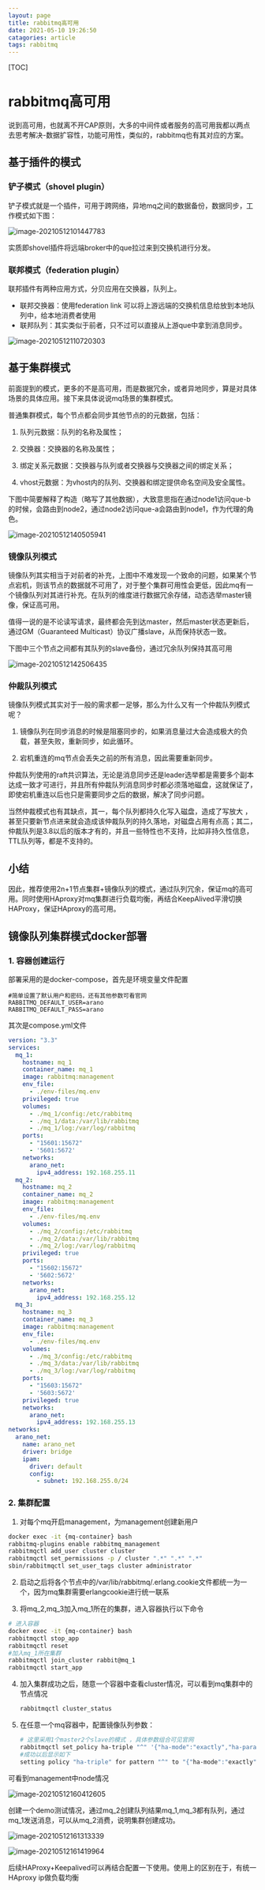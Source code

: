 ```yaml
---
layout: page
title: rabbitmq高可用
date: 2021-05-10 19:26:50
catagories: article
tags: rabbitmq
---
```


[TOC]



# rabbitmq高可用

说到高可用，也就离不开CAP原则，大多的中间件或者服务的高可用我都以两点去思考解决-数据扩容性，功能可用性，类似的，rabbitmq也有其对应的方案。

## 基于插件的模式

### 铲子模式（shovel plugin）

铲子模式就是一个插件，可用于跨网络，异地mq之间的数据备份，数据同步，工作模式如下图：

![image-20210512101447783](https://raw.githubusercontent.com/aranoverse/pic-host/main/img/image-20210512101447783-0785695.png)

实质即shovel插件将远端broker中的que拉过来到交换机进行分发。

### 联邦模式（federation plugin）

联邦插件有两种应用方式，分贝应用在交换器，队列上。

- 联邦交换器：使用federation link 可以将上游远端的交换机信息给放到本地队列中，给本地消费者使用
- 联邦队列：其实类似于前者，只不过可以直接从上游que中拿到消息同步。

![image-20210512110720303](https://raw.githubusercontent.com/aranoverse/pic-host/main/img/image-20210512110720303-0788843.png)





## 基于集群模式

前面提到的模式，更多的不是高可用，而是数据冗余，或者异地同步，算是对具体场景的具体应用。接下来具体说说mq场景的集群模式。

普通集群模式，每个节点都会同步其他节点的的元数据，包括：

1. 队列元数据：队列的名称及属性；

2. 交换器：交换器的名称及属性；

3. 绑定关系元数据：交换器与队列或者交换器与交换器之间的绑定关系；

4. vhost元数据：为vhost内的队列、交换器和绑定提供命名空间及安全属性。

下图中简要解释了构造（略写了其他数据），大致意思指在通过node1访问que-b的时候，会路由到node2，通过node2访问que-a会路由到node1，作为代理的角色。


![image-20210512140505941](https://raw.githubusercontent.com/aranoverse/pic-host/main/img/image-20210512140505941.png)

### 镜像队列模式

镜像队列其实相当于对前者的补充，上图中不难发现一个致命的问题，如果某个节点宕机，则该节点的数据就不可用了，对于整个集群可用性会更低，因此mq有一个镜像队列对其进行补充。在队列的维度进行数据冗余存储，动态选举master镜像，保证高可用。

值得一说的是不论读写请求，最终都会先到达master，然后master状态更新后，通过GM（Guaranteed Multicast）协议广播slave，从而保持状态一致。

下图中三个节点之间都有其队列的slave备份，通过冗余队列保持其高可用

![image-20210512142506435](https://raw.githubusercontent.com/aranoverse/pic-host/main/img/image-20210512142506435.png)

### 仲裁队列模式

镜像队列模式其实对于一般的需求都一足够，那么为什么又有一个仲裁队列模式呢？

1. 镜像队列在同步消息的时候是阻塞同步的，如果消息量过大会造成极大的负载，甚至失败，重新同步，如此循环。

2. 宕机重连的mq节点会丢失之前的所有消息，因此需要重新同步。

   

仲裁队列使用的raft共识算法，无论是消息同步还是leader选举都是需要多个副本达成一致才可进行，并且所有仲裁队列消息同步时都必须落地磁盘，这就保证了，即使宕机重连以后也只是需要同步之后的数据，解决了同步问题。

当然仲裁模式也有其缺点，其一，每个队列都持久化写入磁盘，造成了写放大 ，甚至只要新节点进来就会造成该仲裁队列的持久落地，对磁盘占用有点高；其二，仲裁队列是3.8以后的版本才有的，并且一些特性也不支持，比如非持久性信息，TTL队列等，都是不支持的。



## 小结

因此，推荐使用2n+1节点集群+镜像队列的模式，通过队列冗余，保证mq的高可用。同时使用HAproxy对mq集群进行负载均衡，再结合KeepAlived平滑切换HAProxy，保证HAproxy的高可用。



## 镜像队列集群模式docker部署

### 1. 容器创建运行

部署采用的是docker-compose，首先是环境变量文件配置

```env
#简单设置了默认用户和密码，还有其他参数可看官网
RABBITMQ_DEFAULT_USER=arano
RABBITMQ_DEFAULT_PASS=arano
```

其次是compose.yml文件

```yml
version: "3.3"
services:
  mq_1:
    hostname: mq_1
    container_name: mq_1
    image: rabbitmq:management
    env_file:
      - ./env-files/mq.env
    privileged: true
    volumes:
      - ./mq_1/config:/etc/rabbitmq
      - ./mq_1/data:/var/lib/rabbitmq
      - ./mq_1/log:/var/log/rabbitmq
    ports:
      - "15601:15672"
      - '5601:5672'
    networks:
      arano_net:
        ipv4_address: 192.168.255.11
  mq_2:
    hostname: mq_2
    container_name: mq_2
    image: rabbitmq:management
    env_file:
      - ./env-files/mq.env
    volumes:
      - ./mq_2/config:/etc/rabbitmq
      - ./mq_2/data:/var/lib/rabbitmq
      - ./mq_2/log:/var/log/rabbitmq
    privileged: true
    ports:
      - "15602:15672"
      - '5602:5672'
    networks:
      arano_net:
        ipv4_address: 192.168.255.12
  mq_3:
    hostname: mq_3
    container_name: mq_3
    image: rabbitmq:management
    env_file:
      - ./env-files/mq.env
    volumes:
      - ./mq_3/config:/etc/rabbitmq
      - ./mq_3/data:/var/lib/rabbitmq
      - ./mq_3/log:/var/log/rabbitmq
    ports:
      - "15603:15672"
      - '5603:5672'
    privileged: true
    networks:
      arano_net:
        ipv4_address: 192.168.255.13
networks:
  arano_net:
    name: arano_net
    driver: bridge
    ipam:
      driver: default
      config:
        - subnet: 192.168.255.0/24

```



### 2. 集群配置

1. 对每个mq开启management，为management创建新用户

```bash
docker exec -it {mq-container} bash
rabbitmq-plugins enable rabbitmq_management
rabbitmqctl add_user cluster cluster 
rabbitmqctl set_permissions -p / cluster ".*" ".*" ".*"
sbin/rabbitmqctl set_user_tags cluster administrator
```

2. 启动之后将各个节点中的/var/lib/rabbitmq/.erlang.cookie文件都统一为一个，因为mq集群需要erlangcookie进行统一联系

3. 将mq_2,mq_3加入mq_1所在的集群，进入容器执行以下命令

```bash
# 进入容器
docker exec -it {mq-container} bash
rabbitmqctl stop_app
rabbitmqctl reset
#加入mq_1所在集群
rabbitmqctl join_cluster rabbit@mq_1
rabbitmqctl start_app
```

4. 加入集群成功之后，随意一个容器中查看cluster情况，可以看到mq集群中的节点情况

   ```bash
   rabbitmqctl cluster_status
   ```

5. 在任意一个mq容器中，配置镜像队列参数：

   ```bash
   # 这里采用1个master2个slave的模式 ，具体参数组合可见官网
   rabbitmqctl set_policy ha-triple "^" '{"ha-mode":"exactly","ha-params":3}'
   #成功以后显示如下
   setting policy "ha-triple" for pattern "^" to "{"ha-mode":"exactly","ha-params": 3}" with priority "0" for vhost "/" ...
   ```

   

可看到management中node情况

![image-20210512160412605](https://raw.githubusercontent.com/aranoverse/pic-host/main/img/image-20210512160412605.png)

创建一个demo测试情况，通过mq_2创建队列结果mq_1,mq_3都有队列，通过mq_1发送消息，可以从mq_2消费，说明集群创建成功。

![image-20210512161313339](https://raw.githubusercontent.com/aranoverse/pic-host/main/img/image-20210512161313339.png)

![image-20210512161419964](https://raw.githubusercontent.com/aranoverse/pic-host/main/img/image-20210512161419964.png)

后续HAProxy+Keepalived可以再结合配置一下使用。使用上的区别在于，有统一HAproxy ip做负载均衡